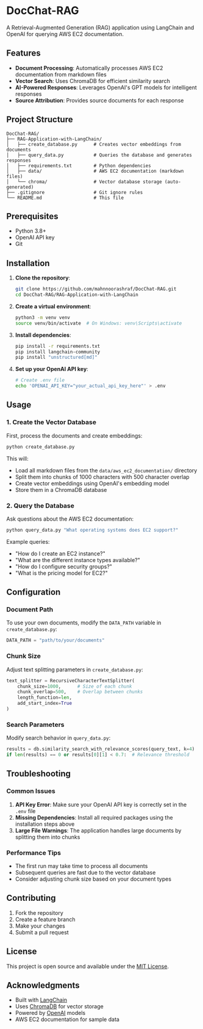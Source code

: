 # DocChat-RAG

A Retrieval-Augmented Generation (RAG) application using LangChain and OpenAI for querying AWS EC2 documentation.

## Features

- **Document Processing**: Automatically processes AWS EC2 documentation from markdown files
- **Vector Search**: Uses ChromaDB for efficient similarity search
- **AI-Powered Responses**: Leverages OpenAI's GPT models for intelligent responses
- **Source Attribution**: Provides source documents for each response

## Project Structure

```
DocChat-RAG/
├── RAG-Application-with-LangChain/
│   ├── create_database.py      # Creates vector embeddings from documents
│   ├── query_data.py           # Queries the database and generates responses
│   ├── requirements.txt        # Python dependencies
│   ├── data/                   # AWS EC2 documentation (markdown files)
│   └── chroma/                 # Vector database storage (auto-generated)
├── .gitignore                  # Git ignore rules
└── README.md                   # This file
```

## Prerequisites

- Python 3.8+
- OpenAI API key
- Git

## Installation

1. **Clone the repository**:
   ```bash
   git clone https://github.com/mahnnoorashraf/DocChat-RAG.git
   cd DocChat-RAG/RAG-Application-with-LangChain
   ```

2. **Create a virtual environment**:
   ```bash
   python3 -m venv venv
   source venv/bin/activate  # On Windows: venv\Scripts\activate
   ```

3. **Install dependencies**:
   ```bash
   pip install -r requirements.txt
   pip install langchain-community
   pip install "unstructured[md]"
   ```

4. **Set up your OpenAI API key**:
   ```bash
   # Create .env file
   echo 'OPENAI_API_KEY="your_actual_api_key_here"' > .env
   ```

## Usage

### 1. Create the Vector Database

First, process the documents and create embeddings:

```bash
python create_database.py
```

This will:
- Load all markdown files from the `data/aws_ec2_documentation/` directory
- Split them into chunks of 1000 characters with 500 character overlap
- Create vector embeddings using OpenAI's embedding model
- Store them in a ChromaDB database

### 2. Query the Database

Ask questions about the AWS EC2 documentation:

```bash
python query_data.py "What operating systems does EC2 support?"
```

Example queries:
- "How do I create an EC2 instance?"
- "What are the different instance types available?"
- "How do I configure security groups?"
- "What is the pricing model for EC2?"

## Configuration

### Document Path
To use your own documents, modify the `DATA_PATH` variable in `create_database.py`:

```python
DATA_PATH = "path/to/your/documents"
```

### Chunk Size
Adjust text splitting parameters in `create_database.py`:

```python
text_splitter = RecursiveCharacterTextSplitter(
    chunk_size=1000,      # Size of each chunk
    chunk_overlap=500,    # Overlap between chunks
    length_function=len,
    add_start_index=True
)
```

### Search Parameters
Modify search behavior in `query_data.py`:

```python
results = db.similarity_search_with_relevance_scores(query_text, k=4)  # Number of results
if len(results) == 0 or results[0][1] < 0.7:  # Relevance threshold
```

## Troubleshooting

### Common Issues

1. **API Key Error**: Make sure your OpenAI API key is correctly set in the `.env` file
2. **Missing Dependencies**: Install all required packages using the installation steps above
3. **Large File Warnings**: The application handles large documents by splitting them into chunks

### Performance Tips

- The first run may take time to process all documents
- Subsequent queries are fast due to the vector database
- Consider adjusting chunk size based on your document types

## Contributing

1. Fork the repository
2. Create a feature branch
3. Make your changes
4. Submit a pull request

## License

This project is open source and available under the [MIT License](LICENSE).

## Acknowledgments

- Built with [LangChain](https://langchain.com/)
- Uses [ChromaDB](https://www.trychroma.com/) for vector storage
- Powered by [OpenAI](https://openai.com/) models
- AWS EC2 documentation for sample data
